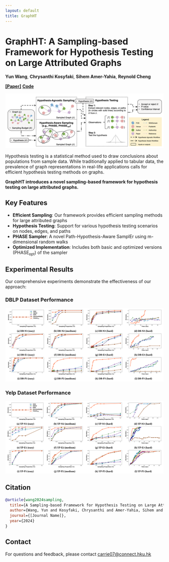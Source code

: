 ```yaml
---
layout: default
title: GraphHT
---
```


# GraphHT: A Sampling-based Framework for Hypothesis Testing on Large Attributed Graphs

**Yun Wang**, **Chrysanthi Kosyfaki**, **Sihem Amer-Yahia**, **Reynold Cheng**

[**[Paper]**](#) **[Code](https://github.com/Carrieww/GraphHT)**

![Framework Overview](img/framework.png)

Hypothesis testing is a statistical method used to draw conclusions about populations from sample data. While traditionally applied to tabular data, the prevalence of graph representations in real-life applications calls for efficient hypothesis testing methods on graphs.

**GraphHT introduces a novel sampling-based framework for hypothesis testing on large attributed graphs.**

## Key Features

- **Efficient Sampling**: Our framework provides efficient sampling methods for large attributed graphs
- **Hypothesis Testing**: Support for various hypothesis testing scenarios on nodes, edges, and paths
- **PHASE Sampler**: A novel Path-Hypothesis-Aware SamplEr using m-dimensional random walks
- **Optimized Implementation**: Includes both basic and optimized versions (PHASE<sub>opt</sub>) of the sampler

## Experimental Results

Our comprehensive experiments demonstrate the effectiveness of our approach:

### DBLP Dataset Performance
![DBLP Results](img/DBLP.png)

### Yelp Dataset Performance
![Yelp Results](img/Yelp.png)

## Citation

```bibtex
@article{wang2024sampling,
  title={A Sampling-based Framework for Hypothesis Testing on Large Attributed Graphs},
  author={Wang, Yun and Kosyfaki, Chrysanthi and Amer-Yahia, Sihem and Cheng, Reynold},
  journal={[Journal Name]},
  year={2024}
}
```

## Contact

For questions and feedback, please contact [carrie07@connect.hku.hk](mailto:carrie07@connect.hku.hk) 